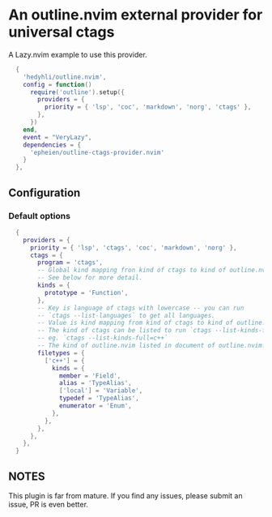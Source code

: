 # An outline.nvim external provider for universal ctags

A Lazy.nvim example to use this provider.

```lua
  {
    'hedyhli/outline.nvim',
    config = function()
      require('outline').setup({
        providers = {
          priority = { 'lsp', 'coc', 'markdown', 'norg', 'ctags' },
        },
      })
    end,
    event = "VeryLazy",
    dependencies = {
      'epheien/outline-ctags-provider.nvim'
    }
  },
```

## Configuration

### Default options
```lua
  {
    providers = {
      priority = { 'lsp', 'ctags', 'coc', 'markdown', 'norg' },
      ctags = {
        program = 'ctags',
        -- Global kind mapping fron kind of ctags to kind of outline.nvim.
        -- See below for more detail.
        kinds = {
          prototype = 'Function',
        },
        -- Key is language of ctags with lowercase -- you can run
        -- `ctags --list-languages` to get all languages.
        -- Value is kind mapping from kind of ctags to kind of outline.nvim.
        -- The kind of ctags can be listed to run `ctags --list-kinds-full[=(language)]`,
        -- eg. `ctags --list-kinds-full=c++`
        -- The kind of outline.nvim listed in document of outline.nvim.
        filetypes = {
          ['c++'] = {
            kinds = {
              member = 'Field',
              alias = 'TypeAlias',
              ['local'] = 'Variable',
              typedef = 'TypeAlias',
              enumerator = 'Enum',
            },
          },
        },
      },
    },
  }
```

## NOTES

This plugin is far from mature. If you find any issues, please submit an issue, PR is even better.
